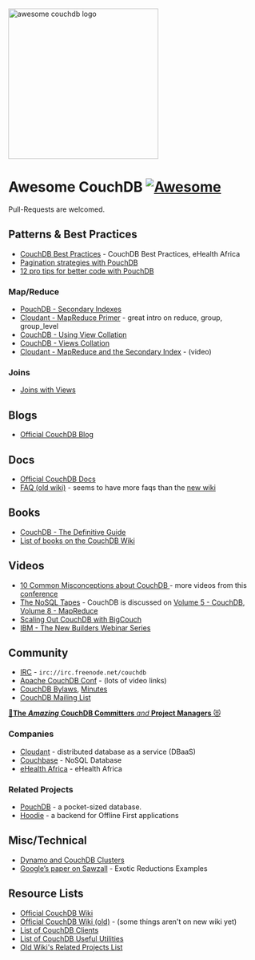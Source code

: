 <p>
  <br>
  <img width="300" src="https://rawgit.com/quangv/awesome-couchdb/master/logo--couch.png" alt="awesome couchdb logo">
  <br>
</p>

# Awesome CouchDB [![Awesome](https://cdn.rawgit.com/sindresorhus/awesome/d7305f38d29fed78fa85652e3a63e154dd8e8829/media/badge.svg)](https://github.com/sindresorhus/awesome)

Pull-Requests are welcomed.

## Patterns & Best Practices

- [CouchDB Best Practices](http://ehealthafrica.github.io/couchdb-best-practices/) - CouchDB Best Practices, eHealth Africa
- [Pagination strategies with PouchDB ](https://pouchdb.com/2014/04/14/pagination-strategies-with-pouchdb.html)
- [12 pro tips for better code with PouchDB](https://pouchdb.com/2014/06/17/12-pro-tips-for-better-code-with-pouchdb.html)


### Map/Reduce

- [PouchDB - Secondary Indexes](https://pouchdb.com/2014/05/01/secondary-indexes-have-landed-in-pouchdb.html)
- [Cloudant - MapReduce Primer](https://cloudant.com/blog/mapreduce-from-the-basics-to-the-actually-useful/#.WIDBfRsrKUl) - great intro on reduce, group, group_level
- [CouchDB - Using View Collation](http://docs.couchdb.org/en/2.0.0/couchapp/views/joins.html#using-view-collation)
- [CouchDB - Views Collation](http://docs.couchdb.org/en/2.0.0/couchapp/views/collation.html)
- [Cloudant - MapReduce and the Secondary Index](https://developer.ibm.com/clouddataservices/docs/cloudant/get-started/mapreduce-and-the-secondary-index/) - (video)


### Joins

- [Joins with Views](http://docs.couchdb.org/en/2.0.0/couchapp/views/joins.html#joins-with-views)


## Blogs

- [Official CouchDB Blog](https://blog.couchdb.org/)


## Docs

- [Official CouchDB Docs](http://docs.couchdb.org/)
- [FAQ (old wiki)](https://wiki.apache.org/couchdb/Frequently_asked_questions) - seems to have more faqs than the [new wiki](https://cwiki.apache.org/confluence/display/COUCHDB/Frequently+Asked+Questions)

## Books

- [CouchDB - The Definitive Guide](http://guide.couchdb.org/)
- [List of books on the CouchDB Wiki](https://cwiki.apache.org/confluence/display/COUCHDB/Books)


## Videos

- [10 Common Misconceptions about CouchDB ](https://www.youtube.com/watch?v=BKQ9kXKoHS810) - more videos from this [conference](http://conf.couchdb.org/)
- [The NoSQL Tapes](http://nosqltapes.com) - CouchDB is discussed on [Volume 5 - CouchDB](http://nosqltapes.com/video/hoffman-and-kocoloski-on-cloudant-and-couchdb), [Volume 8 - MapReduce](http://nosqltapes.com/video/understanding-mapreduce-with-mike-miller)
- [Scaling Out CouchDB with BigCouch](http://www.oreilly.com/pub/e/1760)
- [IBM - The New Builders Webinar Series](https://event.on24.com/eventRegistration/EventLobbyServlet?target=reg20.jsp&partnerref=cdc&eventid=1240121&sessionid=1&key=9E23B44802902EAD0BB2603F0434742E&regTag=35370&sourcepage=register)


## Community

- [IRC](http://webchat.freenode.net/?channels=couchdb) - `irc://irc.freenode.net/couchdb`
- [Apache CouchDB Conf](http://conf.couchdb.org/) - (lots of video links)
- [CouchDB Bylaws](http://couchdb.apache.org/bylaws.html), [Minutes](https://whimsy.apache.org/board/minutes/CouchDB.html)
- [CouchDB Mailing List](https://mail-archives.apache.org/mod_mbox/couchdb-user/)

[:star2:**The** ***Amazing*** **CouchDB Committers** *and* **Project Managers** :heart_eyes_cat:](http://people.apache.org/committers-by-project.html#couchdb) 


### Companies

- [Cloudant](https://cloudant.com/) - distributed database as a service (DBaaS)
- [Couchbase](https://www.couchbase.com/) - NoSQL Database
- [eHealth Africa](https://github.com/eHealthAfrica) - eHealth Africa


### Related Projects

- [PouchDB](https://pouchdb.com/) - a pocket-sized database.
- [Hoodie](http://hood.ie/) - a backend for Offline First applications


## Misc/Technical

- [Dynamo and CouchDB Clusters](https://web.archive.org/web/20160311144130/https://cloudant.com/blog/dynamo-and-couchdb-clusters/#.WIEp4xsrKUk)
- [Google’s paper on Sawzall](http://research.google.com/archive/sawzall.html) - Exotic Reductions Examples


## Resource Lists

- [Official CouchDB Wiki](https://cwiki.apache.org/confluence/display/COUCHDB/Apache+CouchDB+Wiki)
- [Official CouchDB Wiki (old)](https://wiki.apache.org/couchdb/) - (some things aren't on new wiki yet)
- [List of CouchDB Clients](https://cwiki.apache.org/confluence/display/COUCHDB/CouchDB+clients)
- [List of CouchDB Useful Utilities](https://cwiki.apache.org/confluence/display/COUCHDB/Useful+utilities)
- [Old Wiki's Related Projects List](https://wiki.apache.org/couchdb/Related_Projects)
